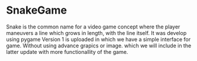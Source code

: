 # SnakeGame
Snake is the common name for a video game concept where the player maneuvers a line which grows in length, with the line itself. It was develop using pygame
Version 1 is uploaded in which we have a simple interface for game. Without using advance grapics or image. which we will include in the latter update with more functionallity of the game.
